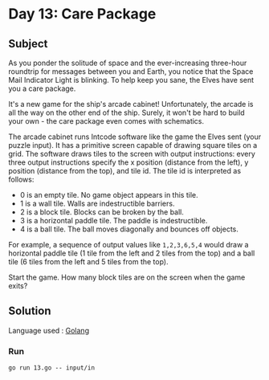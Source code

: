 # Day 13: Care Package

## Subject

As you ponder the solitude of space and the ever-increasing three-hour
roundtrip for messages between you and Earth, you notice that the Space Mail
Indicator Light is blinking. To help keep you sane, the Elves have sent you a
care package.

It's a new game for the ship's arcade cabinet! Unfortunately, the arcade is
all the way on the other end of the ship. Surely, it won't be hard to build
your own - the care package even comes with schematics.

The arcade cabinet runs Intcode software like the game the Elves sent (your
puzzle input). It has a primitive screen capable of drawing square tiles on a
grid. The software draws tiles to the screen with output instructions: every
three output instructions specify the x position (distance from the left), y
position (distance from the top), and tile id. The tile id is interpreted as
follows:

- 0 is an empty tile. No game object appears in this tile.
- 1 is a wall tile. Walls are indestructible barriers.
- 2 is a block tile. Blocks can be broken by the ball.
- 3 is a horizontal paddle tile. The paddle is indestructible.
- 4 is a ball tile. The ball moves diagonally and bounces off objects.

For example, a sequence of output values like `1,2,3,6,5,4` would draw a
horizontal paddle tile (1 tile from the left and 2 tiles from the top) and a
ball tile (6 tiles from the left and 5 tiles from the top).

Start the game. How many block tiles are on the screen when the game exits?

## Solution

Language used : [Golang](https://golang.org/)

### Run

    go run 13.go -- input/in
